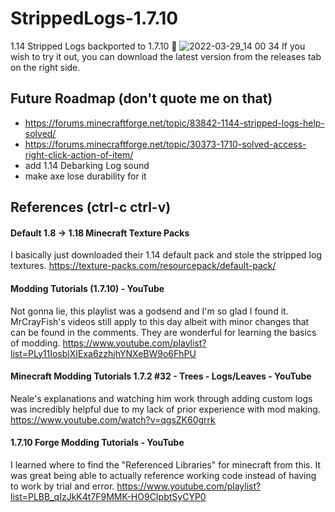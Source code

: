 # StrippedLogs-1.7.10
1.14 Stripped Logs backported to 1.7.10 🌳
![2022-03-29_14 00 34](https://user-images.githubusercontent.com/98147018/160682523-dca42411-f14f-4e93-b9e1-09aded162e15.png)
If you wish to try it out, you can download the latest version from the releases tab on the right side.

## Future Roadmap (don't quote me on that)
- https://forums.minecraftforge.net/topic/83842-1144-stripped-logs-help-solved/
- https://forums.minecraftforge.net/topic/30373-1710-solved-access-right-click-action-of-item/	
- add 1.14 Debarking Log sound
- make axe lose durability for it

## References (ctrl-c ctrl-v)
#### Default 1.8 -> 1.18 Minecraft Texture Packs 
I basically just downloaded their 1.14 default pack and stole the stripped log textures.
https://texture-packs.com/resourcepack/default-pack/

#### Modding Tutorials (1.7.10) - YouTube 
Not gonna lie, this playlist was a godsend and I'm so glad I found it. MrCrayFish's videos still apply to this day albeit with minor changes that can be found in the comments. They are wonderful for learning the basics of modding.
https://www.youtube.com/playlist?list=PLy11IosblXIExa6zzhjhYNXeBW9o6FhPU

#### Minecraft Modding Tutorials 1.7.2 #32 - Trees - Logs/Leaves - YouTube 
Neale's explanations and watching him work through adding custom logs was incredibly helpful due to my lack of prior experience with mod making. 
https://www.youtube.com/watch?v=qgsZK60grrk

#### 1.7.10 Forge Modding Tutorials - YouTube
I learned where to find the "Referenced Libraries" for minecraft from this. It was great being able to actually reference working code instead of having to work by trial and error. 
https://www.youtube.com/playlist?list=PLBB_qIzJkK4t7F9MMK-HO9CIpbtSyCYP0
